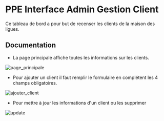 # PPE Interface Admin Gestion Client

Ce tableau de bord a pour but de recenser les clients de la maison des ligues.

## Documentation

* La page principale affiche toutes les informations sur les clients.

![page_principale](https://user-images.githubusercontent.com/48683601/120247497-ed1c1400-c273-11eb-8345-1247e6bf17e5.jpg)

* Pour ajouter un client il faut remplir le formulaire en complétent les 4 champs obligatoires.

![ajouter_client](https://user-images.githubusercontent.com/48683601/120247537-163ca480-c274-11eb-8ba3-4c9ca0e42b69.jpg)

* Pour mettre à jour les informations d'un client ou les supprimer

![update](https://user-images.githubusercontent.com/48683601/120247946-8dbf0380-c275-11eb-8657-a11cfd2b2d27.png)
